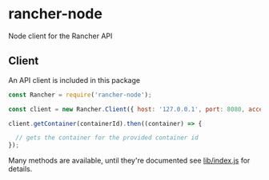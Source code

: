 # rancher-node
Node client for the Rancher API

## Client

An API client is included in this package

```js
const Rancher = require('rancher-node');

const client = new Rancher.Client({ host: '127.0.0.1', port: 8080, access_key: 'SoMeToKeN', secret_key: 'someSecRetToken' });

client.getContainer(containerId).then((container) => {

  // gets the container for the provided container id
});
```

Many methods are available, until they're documented see [lib/index.js](lib/index.js) for details.